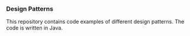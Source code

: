 ### Design Patterns
This repository contains code examples of different design patterns. The code is written in Java. 
